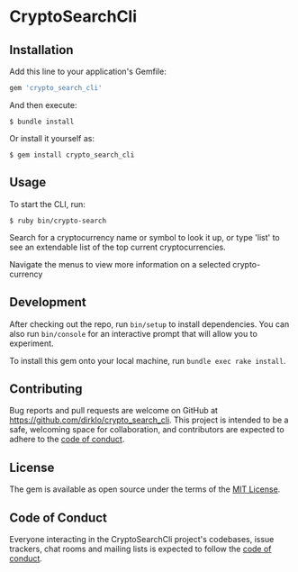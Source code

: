 # CryptoSearchCli

## Installation

Add this line to your application's Gemfile:

```ruby
gem 'crypto_search_cli'
```

And then execute:

    $ bundle install

Or install it yourself as:

    $ gem install crypto_search_cli

## Usage

To start the CLI, run:
    
    $ ruby bin/crypto-search

Search for a cryptocurrency name or symbol to look it up, or type 'list' to see an extendable list of the top current cryptocurrencies.

Navigate the menus to view more information on a selected crypto-currency

## Development

After checking out the repo, run `bin/setup` to install dependencies. You can also run `bin/console` for an interactive prompt that will allow you to experiment.

To install this gem onto your local machine, run `bundle exec rake install`.

## Contributing

Bug reports and pull requests are welcome on GitHub at https://github.com/dirklo/crypto_search_cli. This project is intended to be a safe, welcoming space for collaboration, and contributors are expected to adhere to the [code of conduct](https://github.com/dirklo/crypto_search_cli/blob/master/CODE_OF_CONDUCT.md).


## License

The gem is available as open source under the terms of the [MIT License](https://opensource.org/licenses/MIT).

## Code of Conduct

Everyone interacting in the CryptoSearchCli project's codebases, issue trackers, chat rooms and mailing lists is expected to follow the [code of conduct](https://github.com/dirklo/crypto_search_cli/blob/master/CODE_OF_CONDUCT.md).
